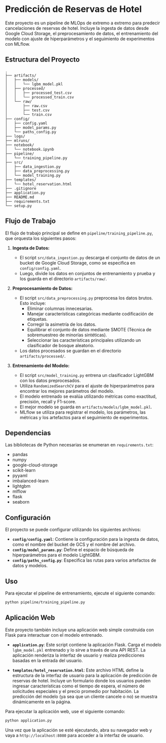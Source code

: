 # Predicción de Reservas de Hotel

Este proyecto es un pipeline de MLOps de extremo a extremo para predecir cancelaciones de reservas de hotel. Incluye la ingesta de datos desde Google Cloud Storage, el preprocesamiento de datos, el entrenamiento del modelo con ajuste de hiperparámetros y el seguimiento de experimentos con MLflow.

## Estructura del Proyecto

```
.
├── artifacts/
│   ├── models/
│   │   └── lgbm_model.pkl
│   ├── processed/
│   │   ├── processed_test.csv
│   │   └── processed_train.csv
│   └── raw/
│       ├── raw.csv
│       ├── test.csv
│       └── train.csv
├── config/
│   ├── config.yaml
│   ├── model_params.py
│   └── paths_config.py
├── logs/
├── mlruns/
├── notebook/
│   └── notebook.ipynb
├── pipeline/
│   └── training_pipeline.py
├── src/
│   ├── data_ingestion.py
│   ├── data_preprocessing.py
│   └── model_training.py
├── templates/
│   └── hotel_reservation.html
├── .gitignore
├── application.py
├── README.md
├── requirements.txt
└── setup.py
```

## Flujo de Trabajo

El flujo de trabajo principal se define en `pipeline/training_pipeline.py`, que orquesta los siguientes pasos:

1.  **Ingesta de Datos:**
    *   El script `src/data_ingestion.py` descarga el conjunto de datos de un bucket de Google Cloud Storage, como se especifica en `config/config.yaml`.
    *   Luego, divide los datos en conjuntos de entrenamiento y prueba y los guarda en el directorio `artifacts/raw/`.

2.  **Preprocesamiento de Datos:**
    *   El script `src/data_preprocessing.py` preprocesa los datos brutos. Esto incluye:
        *   Eliminar columnas innecesarias.
        *   Manejar características categóricas mediante codificación de etiquetas.
        *   Corregir la asimetría de los datos.
        *   Equilibrar el conjunto de datos mediante SMOTE (Técnica de sobremuestreo de minorías sintéticas).
        *   Seleccionar las características principales utilizando un clasificador de bosque aleatorio.
    *   Los datos procesados se guardan en el directorio `artifacts/processed/`.

3.  **Entrenamiento del Modelo:**
    *   El script `src/model_training.py` entrena un clasificador LightGBM con los datos preprocesados.
    *   Utiliza `RandomizedSearchCV` para el ajuste de hiperparámetros para encontrar los mejores parámetros del modelo.
    *   El modelo entrenado se evalúa utilizando métricas como exactitud, precisión, recall y F1-score.
    *   El mejor modelo se guarda en `artifacts/models/lgbm_model.pkl`.
    *   MLflow se utiliza para registrar el modelo, los parámetros, las métricas y los artefactos para el seguimiento de experimentos.

## Dependencias

Las bibliotecas de Python necesarias se enumeran en `requirements.txt`:

*   pandas
*   numpy
*   google-cloud-storage
*   scikit-learn
*   pyyaml
*   imbalanced-learn
*   lightgbm
*   mlflow
*   flask
*   seaborn

## Configuración

El proyecto se puede configurar utilizando los siguientes archivos:

*   **`config/config.yaml`**: Contiene la configuración para la ingesta de datos, como el nombre del bucket de GCS y el nombre del archivo.
*   **`config/model_params.py`**: Define el espacio de búsqueda de hiperparámetros para el modelo LightGBM.
*   **`config/paths_config.py`**: Especifica las rutas para varios artefactos de datos y modelos.

## Uso

Para ejecutar el pipeline de entrenamiento, ejecute el siguiente comando:

```bash
python pipeline/training_pipeline.py
```

## Aplicación Web

Este proyecto también incluye una aplicación web simple construida con Flask para interactuar con el modelo entrenado.

*   **`application.py`**: Este script contiene la aplicación Flask. Carga el modelo `lgbm_model.pkl` entrenado y lo sirve a través de una API REST. La aplicación renderiza la interfaz de usuario y realiza predicciones basadas en la entrada del usuario.

*   **`templates/hotel_reservation.html`**: Este archivo HTML define la estructura de la interfaz de usuario para la aplicación de predicción de reservas de hotel. Incluye un formulario donde los usuarios pueden ingresar características como el tiempo de espera, el número de solicitudes especiales y el precio promedio por habitación. La predicción del modelo (ya sea que un cliente cancele o no) se muestra dinámicamente en la página.

Para ejecutar la aplicación web, use el siguiente comando:

```bash
python application.py
```

Una vez que la aplicación se esté ejecutando, abra su navegador web y vaya a `http://localhost:8080` para acceder a la interfaz de usuario.
